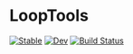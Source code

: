 # LoopTools

[![Stable](https://img.shields.io/badge/docs-stable-blue.svg)](https://fkguo.github.io/LoopTools.jl/stable)
[![Dev](https://img.shields.io/badge/docs-dev-blue.svg)](https://fkguo.github.io/LoopTools.jl/dev)
[![Build Status](https://github.com/fkguo/LoopTools.jl/workflows/CI/badge.svg)](https://github.com/fkguo/LoopTools.jl/actions)
